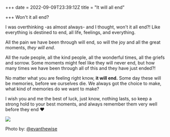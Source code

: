 +++
date = 2022-09-09T23:39:12Z
title = "It will all end"

+++
Won't it all end?

I was overthinking -as almost always- and I thought, won't it all end?! Like everything is destined to end, all life, feelings, and everything.

All the pain we have been through will end, so will the joy and all the great moments, _they will end_.

All the rude people, all the kind people, all the wonderful times, all the griefs and sorrow. Some moments might feel like they will never end, but how many times we have been through all of this and they have just ended?!

No matter what you are feeling right know, **it will end.** Some day these will be memories, before we ourselves die. We always got the choice to make, what kind of memories do we want to make?

I wish you and me the best of luck, just know, nothing lasts, so keep a strong hold to your best moments, and always remember them very well before they end ❤️

![](uploads/evan-wise-cju3fkzxttw-unsplash.jpg)

Photo by:  [@evanthewise](https://unsplash.com/@evanthewise "@evanthewise")